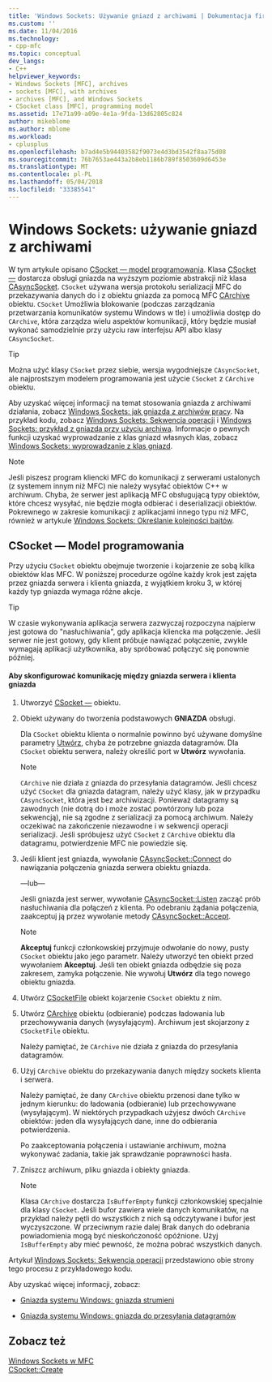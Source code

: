 ```yaml
---
title: 'Windows Sockets: Używanie gniazd z archiwami | Dokumentacja firmy Microsoft'
ms.custom: ''
ms.date: 11/04/2016
ms.technology:
- cpp-mfc
ms.topic: conceptual
dev_langs:
- C++
helpviewer_keywords:
- Windows Sockets [MFC], archives
- sockets [MFC], with archives
- archives [MFC], and Windows Sockets
- CSocket class [MFC], programming model
ms.assetid: 17e71a99-a09e-4e1a-9fda-13d62805c824
author: mikeblome
ms.author: mblome
ms.workload:
- cplusplus
ms.openlocfilehash: b7ad4e5b94403582f9073e4d3bd3542f8aa75d08
ms.sourcegitcommit: 76b7653ae443a2b8eb1186b789f8503609d6453e
ms.translationtype: MT
ms.contentlocale: pl-PL
ms.lasthandoff: 05/04/2018
ms.locfileid: "33385541"
---
```

# <a name="windows-sockets-using-sockets-with-archives"></a>Windows Sockets: używanie gniazd z archiwami
W tym artykule opisano [CSocket — model programowania](#_core_the_csocket_programming_model). Klasa [CSocket —](../mfc/reference/csocket-class.md) dostarcza obsługi gniazda na wyższym poziomie abstrakcji niż klasa [CAsyncSocket](../mfc/reference/casyncsocket-class.md). `CSocket` używana wersja protokołu serializacji MFC do przekazywania danych do i z obiektu gniazda za pomocą MFC [CArchive](../mfc/reference/carchive-class.md) obiektu. `CSocket` Umożliwia blokowanie (podczas zarządzania przetwarzania komunikatów systemu Windows w tle) i umożliwia dostęp do `CArchive`, która zarządza wielu aspektów komunikacji, który będzie musiał wykonać samodzielnie przy użyciu raw interfejsu API albo klasy `CAsyncSocket`.  
  
> [!TIP]
>  Można użyć klasy `CSocket` przez siebie, wersja wygodniejsze `CAsyncSocket`, ale najprostszym modelem programowania jest użycie `CSocket` z `CArchive` obiektu.  
  
 Aby uzyskać więcej informacji na temat stosowania gniazda z archiwami działania, zobacz [Windows Sockets: jak gniazda z archiwów pracy](../mfc/windows-sockets-how-sockets-with-archives-work.md). Na przykład kodu, zobacz [Windows Sockets: Sekwencja operacji](../mfc/windows-sockets-sequence-of-operations.md) i [Windows Sockets: przykład z gniazda przy użyciu archiwa](../mfc/windows-sockets-example-of-sockets-using-archives.md). Informacje o pewnych funkcji uzyskać wyprowadzanie z klas gniazd własnych klas, zobacz [Windows Sockets: wyprowadzanie z klas gniazd](../mfc/windows-sockets-deriving-from-socket-classes.md).  
  
> [!NOTE]
>  Jeśli piszesz program kliencki MFC do komunikacji z serwerami ustalonych (z systemem innym niż MFC) nie należy wysyłać obiektów C++ w archiwum. Chyba, że serwer jest aplikacją MFC obsługującą typy obiektów, które chcesz wysyłać, nie będzie mogła odbierać i deserializacji obiektów. Pokrewnego w zakresie komunikacji z aplikacjami innego typu niż MFC, również w artykule [Windows Sockets: Określanie kolejności bajtów](../mfc/windows-sockets-byte-ordering.md).  
  
##  <a name="_core_the_csocket_programming_model"></a> CSocket — Model programowania  
 Przy użyciu `CSocket` obiektu obejmuje tworzenie i kojarzenie ze sobą kilka obiektów klas MFC. W poniższej procedurze ogólne każdy krok jest zajęta przez gniazda serwera i klienta gniazda, z wyjątkiem kroku 3, w której każdy typ gniazda wymaga różne akcje.  
  
> [!TIP]
>  W czasie wykonywania aplikacja serwera zazwyczaj rozpoczyna najpierw jest gotowa do "nasłuchiwania", gdy aplikacja kliencka ma połączenie. Jeśli serwer nie jest gotowy, gdy klient próbuje nawiązać połączenie, zwykle wymagają aplikacji użytkownika, aby spróbować połączyć się ponownie później.  
  
#### <a name="to-set-up-communication-between-a-server-socket-and-a-client-socket"></a>Aby skonfigurować komunikację między gniazda serwera i klienta gniazda  
  
1.  Utworzyć [CSocket —](../mfc/reference/csocket-class.md) obiektu.  
  
2.  Obiekt używany do tworzenia podstawowych **GNIAZDA** obsługi.  
  
     Dla `CSocket` obiektu klienta o normalnie powinno być używane domyślne parametry [Utwórz](../mfc/reference/casyncsocket-class.md#create), chyba że potrzebne gniazda datagramów. Dla `CSocket` obiektu serwera, należy określić port w **Utwórz** wywołania.  
  
    > [!NOTE]
    >  `CArchive` nie działa z gniazda do przesyłania datagramów. Jeśli chcesz użyć `CSocket` dla gniazda datagram, należy użyć klasy, jak w przypadku `CAsyncSocket`, która jest bez archiwizacji. Ponieważ datagramy są zawodnych (nie dotrą do i może zostać powtórzony lub poza sekwencją), nie są zgodne z serializacji za pomocą archiwum. Należy oczekiwać na zakończenie niezawodne i w sekwencji operacji serializacji. Jeśli spróbujesz użyć `CSocket` z `CArchive` obiektu dla datagramu, potwierdzenie MFC nie powiedzie się.  
  
3.  Jeśli klient jest gniazda, wywołanie [CAsyncSocket::Connect](../mfc/reference/casyncsocket-class.md#connect) do nawiązania połączenia gniazda serwera obiektu gniazda.  
  
     —lub—  
  
     Jeśli gniazda jest serwer, wywołanie [CAsyncSocket::Listen](../mfc/reference/casyncsocket-class.md#listen) zacząć prób nasłuchiwania dla połączeń z klienta. Po odebraniu żądania połączenia, zaakceptuj ją przez wywołanie metody [CAsyncSocket::Accept](../mfc/reference/casyncsocket-class.md#accept).  
  
    > [!NOTE]
    >  **Akceptuj** funkcji członkowskiej przyjmuje odwołanie do nowy, pusty `CSocket` obiektu jako jego parametr. Należy utworzyć ten obiekt przed wywołaniem **Akceptuj**. Jeśli ten obiekt gniazda odbędzie się poza zakresem, zamyka połączenie. Nie wywołuj **Utwórz** dla tego nowego obiektu gniazda.  
  
4.  Utwórz [CSocketFile](../mfc/reference/csocketfile-class.md) obiekt kojarzenie `CSocket` obiektu z nim.  
  
5.  Utwórz [CArchive](../mfc/reference/carchive-class.md) obiektu (odbieranie) podczas ładowania lub przechowywania danych (wysyłającym). Archiwum jest skojarzony z `CSocketFile` obiektu.  
  
     Należy pamiętać, że `CArchive` nie działa z gniazda do przesyłania datagramów.  
  
6.  Użyj `CArchive` obiektu do przekazywania danych między sockets klienta i serwera.  
  
     Należy pamiętać, że dany `CArchive` obiektu przenosi dane tylko w jednym kierunku: do ładowania (odbieranie) lub przechowywane (wysyłającym). W niektórych przypadkach użyjesz dwóch `CArchive` obiektów: jeden dla wysyłających dane, inne do odbierania potwierdzenia.  
  
     Po zaakceptowania połączenia i ustawianie archiwum, można wykonywać zadania, takie jak sprawdzanie poprawności hasła.  
  
7.  Zniszcz archiwum, pliku gniazda i obiekty gniazda.  
  
    > [!NOTE]
    >  Klasa `CArchive` dostarcza `IsBufferEmpty` funkcji członkowskiej specjalnie dla klasy `CSocket`. Jeśli bufor zawiera wiele danych komunikatów, na przykład należy pętli do wszystkich z nich są odczytywane i bufor jest wyczyszczone. W przeciwnym razie dalej Brak danych do odebrania powiadomienia mogą być nieskończoność opóźnione. Użyj `IsBufferEmpty` aby mieć pewność, że można pobrać wszystkich danych.  
  
 Artykuł [Windows Sockets: Sekwencja operacji](../mfc/windows-sockets-sequence-of-operations.md) przedstawiono obie strony tego procesu z przykładowego kodu.  
  
 Aby uzyskać więcej informacji, zobacz:  
  
-   [Gniazda systemu Windows: gniazda strumieni](../mfc/windows-sockets-stream-sockets.md)  
  
-   [Gniazda systemu Windows: gniazda do przesyłania datagramów](../mfc/windows-sockets-datagram-sockets.md)  
  
## <a name="see-also"></a>Zobacz też  
 [Windows Sockets w MFC](../mfc/windows-sockets-in-mfc.md)   
 [CSocket::Create](../mfc/reference/csocket-class.md#create)

